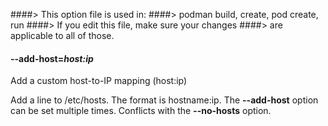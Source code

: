 ####> This option file is used in:
####>   podman build, create, pod create, run
####> If you edit this file, make sure your changes
####> are applicable to all of those.
#### **--add-host**=*host:ip*

Add a custom host-to-IP mapping (host:ip)

Add a line to /etc/hosts. The format is hostname:ip. The **--add-host**
option can be set multiple times. Conflicts with the **--no-hosts** option.
